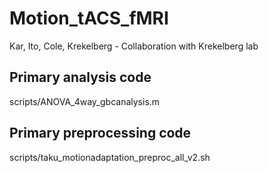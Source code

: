 # Motion_tACS_fMRI
Kar, Ito, Cole, Krekelberg - Collaboration with Krekelberg lab


## Primary analysis code
scripts/ANOVA_4way_gbcanalysis.m

## Primary preprocessing code
scripts/taku_motionadaptation_preproc_all_v2.sh
